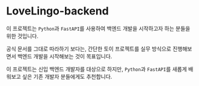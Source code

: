 # LoveLingo-backend

이 프로젝트는 `Python`과 `FastAPI`를 사용하여 백엔드 개발을 시작하고자 하는 분들을 위한 것입니다.  

공식 문서를 그대로 따라하기 보다는, 간단한 토이 프로젝트를 실무 방식으로 진행해보면서 백엔드 개발을 시작해보는 것이 목표입니다.

이 프로젝트는 신입 백엔드 개발자를 대상으로 하지만, `Python`과 `FastAPI`를 새롭게 배워보고 싶은 기존 개발자 분들에게도 추천합니다.